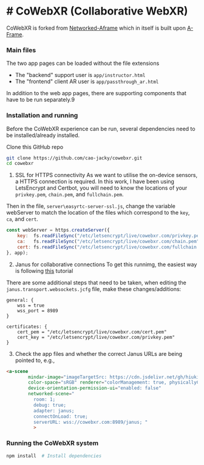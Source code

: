# CoWebXR (Collaborative WebXR)
======

CoWebXR is forked from [Networked-Aframe](https://github.com/networked-aframe/networked-aframe) which in itself is built upon [A-Frame](https://aframe.io/).

### Main files

The two app pages can be loaded without the file extensions 
* The "backend" support user is `app/instructor.html`
* The "frontend" client AR user is `app/passthrough_ar.html`

In addition to the web app pages, there are supporting components that have to be run separately.9


### Installation and running

Before the CoWebXR experience can be run, several dependencies need to be installed/already installed.

Clone this GitHub repo

 ```sh
git clone https://github.com/cao-jacky/cowebxr.git 
cd cowebxr
```

1. SSL for HTTPS connectivity
As we want to utilise the on-device sensors, a HTTPS connection is required. In this work, I have been using LetsEncrypt and Certbot, you will need to know the locations of your `privkey.pem`, `chain.pem`, and `fullchain.pem`. 

Then in the file, `server\easyrtc-server-ssl.js`, change the variable webServer to match the location of the files which correspond to the `key`, `ca`, and `cert`.

```javascript
const webServer = https.createServer({
    key:  fs.readFileSync("/etc/letsencrypt/live/cowebxr.com/privkey.pem"),
    ca:   fs.readFileSync("/etc/letsencrypt/live/cowebxr.com/chain.pem"),
    cert: fs.readFileSync("/etc/letsencrypt/live/cowebxr.com/fullchain.pem")
}, app);
```

2. Janus for collaborative connections
To get this runnimg, the easiest way is following [this](https://github.com/networked-aframe/naf-janus-adapter/blob/master/docs/janus-deployment.md) tutorial       

There are some additional steps that need to be taken, when editing the `janus.transport.websockets.jcfg` file, make these changes/additions:

```
general: {
    wss = true
    wss_port = 8989
}

certificates: {
    cert_pem = "/etc/letsencrypt/live/cowebxr.com/cert.pem"
    cert_key = "/etc/letsencrypt/live/cowebxr.com/privkey.pem"
}
```

3. Check the app files and whether the correct Janus URLs are being pointed to, e.g., 

```html
<a-scene
        mindar-image="imageTargetSrc: https://cdn.jsdelivr.net/gh/hiukim/mind-ar-js@1.1.4/examples/image-tracking/assets/card-example/card.mind; uiScanning: no"
        color-space="sRGB" renderer="colorManagement: true, physicallyCorrectLights" vr-mode-ui="enabled: false"
        device-orientation-permission-ui="enabled: false" 
        networked-scene="
          room: 1;
          debug: true;
          adapter: janus;
          connectOnLoad: true;
          serverURL: wss://cowebxr.com:8989/janus; " 
          >
```

### Running the CoWebXR system

 ```sh
npm install  # Install dependencies
```